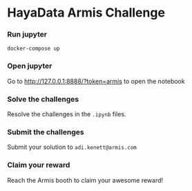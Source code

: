 # HayaData Armis Challenge

### Run jupyter
```shell
docker-compose up
````

### Open jupyter
Go to http://127.0.0.1:8888/?token=armis to open the notebook

### Solve the challenges
Resolve the challenges in the `.ipynb` files.

### Submit the challenges
Submit your solution to `adi.kenett@armis.com`

### Claim your reward
Reach the Armis booth to claim your awesome reward!